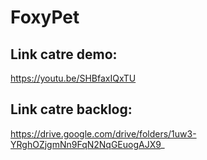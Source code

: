 # FoxyPet

## Link catre demo:
https://youtu.be/SHBfaxIQxTU

## Link catre backlog:
https://drive.google.com/drive/folders/1uw3-YRghOZjgmNn9FqN2NqGEuogAJX9_

